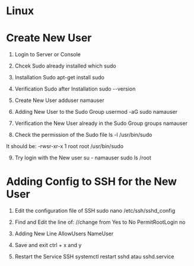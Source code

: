 # Linux

# Create New User

1. Login to Server or Console

2. Chcek Sudo already installed
   which sudo

3. Installation Sudo
   apt-get install sudo

4. Verification Sudo after Installation
   sudo --version

5. Create New User
   adduser namauser

6. Adding New User to the Sudo Group
   usermod -aG sudo namauser

7. Verification the New User already in the Sudo Group
   groups namauser

8. Check the permission of the Sudo file
   ls -l /usr/bin/sudo

It should be:
-rwsr-xr-x 1 root root /usr/bin/sudo

9. Try login with the New user
   su - namauser
   sudo ls /root

# Adding Config to SSH for the New User

1. Edit the configuration file of SSH
   sudo nano /etc/ssh/sshd_config

2. Find and Edit the line of:
   //change from Yes to No
   PermitRootLogin no

3. Adding New Line
   AllowUsers NameUser

4. Save and exit
   ctrl + x and y

5. Restart the Service SSH
   systemctl restart sshd atau sshd.service
